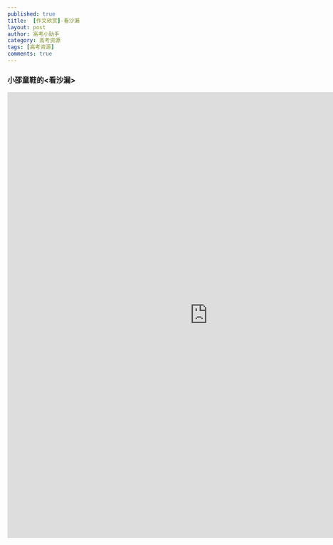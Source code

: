 ```yaml
---
published: true
title:  [作文欣赏]-看沙漏
layout: post
author: 高考小助手
category: 高考资源
tags: [高考资源]
comments: true 
---
```




### 小邵童鞋的<看沙漏>
<!--more-->
<iframe src="https://www.dapenti.com/blog/more.asp?name=xilei&id=129851" style="width:900px; height:1000px;" frameborder="0"></iframe>


